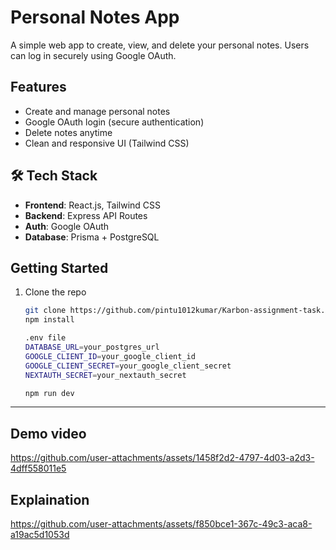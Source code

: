 # Personal Notes App 

A simple web app to create, view, and delete your personal notes. Users can log in securely using Google OAuth.

##  Features

-  Create and manage personal notes
-  Google OAuth login (secure authentication)
- Delete notes anytime
- Clean and responsive UI (Tailwind CSS)

## 🛠️ Tech Stack

- **Frontend**: React.js, Tailwind CSS
- **Backend**: Express API Routes
- **Auth**: Google OAuth 
- **Database**: Prisma + PostgreSQL

## Getting Started

1. Clone the repo  
   ```bash
   git clone https://github.com/pintu1012kumar/Karbon-assignment-task.git
   npm install
   
   .env file
   DATABASE_URL=your_postgres_url
   GOOGLE_CLIENT_ID=your_google_client_id
   GOOGLE_CLIENT_SECRET=your_google_client_secret
   NEXTAUTH_SECRET=your_nextauth_secret
   
   npm run dev
--------------

## Demo video

https://github.com/user-attachments/assets/1458f2d2-4797-4d03-a2d3-4dff558011e5

## Explaination

https://github.com/user-attachments/assets/f850bce1-367c-49c3-aca8-a19ac5d1053d

